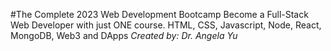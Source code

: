 #The Complete 2023 Web Development Bootcamp
Become a Full-Stack Web Developer with just ONE course. HTML, CSS, Javascript, Node, React, MongoDB, Web3 and DApps
*Created by: Dr. Angela Yu*